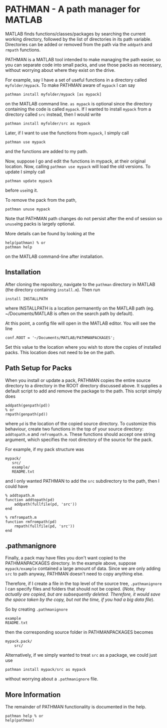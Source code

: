 PATHMAN - A path manager for MATLAB
===================================

MATLAB finds functions/classes/packages by searching the current working
directory, followed by the list of directories in its path variable.
Directories can be added or removed from the path via the `addpath`
and `rmpath` functions.

PATHMAN is a MATLAB tool intended to make managing the path easier, so
you can separate code into small packs, and use those packs as
necessary, without worrying about where they exist on the drive.

For example, say I have a set of useful functions in a directory called
`myfolder/mypack`.  To make PATHMAN aware of `mypack` I can say

    pathman install myfolder/mypack [as mypack]

on the MATLAB command line. `as mypack` is optional since the directory
containing the code is called `mypack`.  If I wanted to install `mypack`
from a directory called `src` instead, then I would write

    pathman install myfolder/src as mypack

Later, if I want to use the functions from `mypack`, I simply call

    pathman use mypack

and the functions are added to my path.

Now, suppose I go and edit the functions in mypack, at their original
location.  Now, calling `pathman use mypack` will load the old versions.
To update I simply call

    pathman update mypack

before `use`ing it.

To remove the pack from the path,

    pathman unuse mypack

Note that PATHMAN path changes do not persist after the end of session
so `unuse`ing packs is largely optional.

More details can be found by looking at the

    help(pathman) % or
    pathman help

on the MATLAB command-line after installation.


Installation
------------

After cloning the repository, navigate to the `pathman` directory in
MATLAB (the directory containing `install.m`). Then run

    install INSTALLPATH

where INSTALLPATH is a location permanently on the MATLAB path (eg.
~/Documents/MATLAB is often on the search path by default).

At this point, a config file will open in the MATLAB editor.  You will
see the line

    conf.ROOT = '~/Documents/MATLAB/PATHMANPACKAGES';

Set this value to the location where you wish to store the copies of
installed packs.  This location does not need to be on the path.


Path Setup for Packs
--------------------

When you install or update a pack, PATHMAN copies the entire source
directory to a directory in the ROOT directory discussed above.  It
supplies a default script to add and remove the package to the path.
This script simply does

    addpath(genpath(pd))
    % or
    rmpath(genpath(pd))

where `pd` is the location of the copied source directory.  To customize
this behaviour, create two functions in the top of your source directory:
`addtopath.m` and `rmfrompath.m`.  These functions should accept one
string argument, which specifies the root directory of the source for
the pack.

For example, if my pack structure was

    mypack/
       src/
       example/
       README.txt

and I only wanted PATHMAN to add the `src` subdirectory to the path,
then I could have

    % addtopath.m
    function addtopath(pd)
        addpath(fullfile(pd, 'src'))
    end

    % rmfrompath.m
    function rmfrompath(pd)
        rmpath(fullfile(pd, 'src'))
    end

.pathmanignore
--------------

Finally, a pack may have files you don't want copied to the
PATHMANPACKAGES directory.  In the example above, suppose
`mypack/example` contained a large amount of data.  Since we are only
adding `src` to path anyway, PATHMAN doesn't need to copy anything else.

Therefore, if I create a file in the top level of the source tree,
`.pathmanignore` I can specify files and folders that should not be
copied. (*Note, they actually are copied, but are subsequently deleted.
Therefore, it would save the space taken by the copy, but not the time,
if you had a big data file*).

So by creating `.pathmanignore`

    example
    README.txt

then the corresponding source folder in PATHMANPACKAGES becomes

    mypack.pack/
        src/

Alternatively, if we simply wanted to treat `src` as a package, we could
just use

    pathman install mypack/src as mypack

without worrying about a `.pathmanignore` file.


More Information
----------------

The remainder of PATHMAN functionality is documented in the help.

    pathman help % or
    help(pathman)
